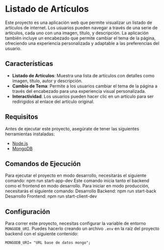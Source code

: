 # Listado de Artículos

Este proyecto es una aplicación web que permite visualizar un listado de artículos de internet. Los usuarios pueden navegar a través de una serie de artículos, cada uno con una imagen, título, y descripción. La aplicación también incluye un encabezado que permite cambiar el tema de la página, ofreciendo una experiencia personalizada y adaptable a las preferencias del usuario.

## Características

- **Listado de Artículos**: Muestra una lista de artículos con detalles como imagen, título, autor y descripción.
- **Cambio de Tema**: Permite a los usuarios cambiar el tema de la página a través del encabezado para una experiencia visual personalizada.
- **Interactividad**: Los usuarios pueden hacer clic en un artículo para ser redirigidos al enlace del artículo original.


## Requisitos

Antes de ejecutar este proyecto, asegúrate de tener las siguientes herramientas instaladas:

- [Node.js](https://nodejs.org/)
- [MongoDB](https://www.mongodb.com/try/download/community)

## Comandos de Ejecución
Para ejecutar el proyecto en modo desarrollo, necesitarás el siguiente comando:
npm run start-app-dev
Este comando inicia tanto el backend como el frontend en modo desarrollo.
Para iniciar en modo producción, necesitarás el siguiente comando:
Desarrollo Backend: npm run start-back
Desarrollo Frontend: npm run start-client-dev

## Configuración

Para correr este proyecto, necesitas configurar la variable de entorno `MONGODB_URI`. Puedes hacerlo creando un archivo `.env` en la raíz del proyecto backend con el siguiente contenido:

```env
MONGODB_URI= "URL base de datos mongo";